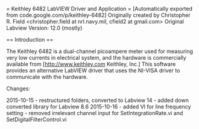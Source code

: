 = Keithley 6482 LabVIEW Driver and Application =
[Automatically exported from code.google.com/p/keithley-6482]
Originally created by Christopher R. Field <christopher.field at nrl.navy.mil, cfield2 at gmail.com>
Original Labview Version: 12.0 (mostly)

== Introduction ==

The Keithley 6482 is a dual-channel picoampere meter used for measuring very low currents in electrical system, and the hardware is commercially available from [http://www.keithley.com Keithley, Inc.] This software provides an alternative LabVIEW driver that uses the NI-VISA driver to communicate with the hardware.

Changes:

2015-10-15 - restructured folders, converted to Labview 14
           - added down converted library for Labview 8.6
2015-10-16 - added VI for line frequency setting
           - removed irrelevant channel input for SetIntegrationRate.vi and SetDigitalFilterControl.vi
